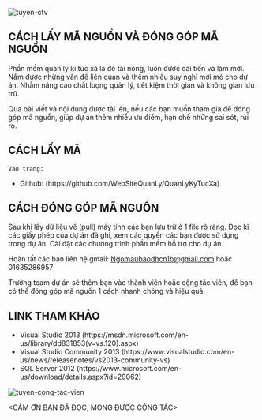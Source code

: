 ﻿![tuyen-ctv](https://user-images.githubusercontent.com/27652065/27720182-4c4f8a16-5d82-11e7-8bcf-ceb67903a130.png)


## CÁCH LẤY MÃ NGUỒN VÀ ĐÓNG GÓP MÃ NGUỒN



Phần mềm quản lý kí túc xá là đề tài nóng, luôn được cải tiến và làm mới. Nắm được những
vấn đề liên quan và thêm nhiều  suy nghĩ mới mẻ cho dự án. Nhằm nâng cao chất lượng quản lý,
tiết kiệm thời gian và không gian lưu trữ.

Qua bài viết và nội dung được tải lên, nếu các bạn muốn tham gia để đóng góp mã nguồn, giúp 
dự án thêm nhiều ưu điểm, hạn chế những sai sót, rủi ro.

## CÁCH LẤY MÃ

	Vào trang: 
<ul>
<li> Github:  (https://github.com/WebSiteQuanLy/QuanLyKyTucXa)</li>
</ul>


## CÁCH ĐÓNG GÓP MÃ NGUỒN

Sau khi lấy dữ liệu về (pull) máy tính các bạn lưu trữ ở 1 file rõ ràng. 
Đọc kĩ các giấy phép của dự án đã ghi, xem các quyền các bạn được sử dụng trong dự án.
Cài đặt các chương trình phần mềm hỗ trợ cho dự án.

Hoàn tất các bạn liên hệ gmail:
Ngomaubaodhcn1b@gmail.com
hoặc 01635286957

Trưởng team dự án sẽ thêm bạn vào thành viên hoặc cộng tác viên, để bạn có thể đóng
góp mã nguồn 1 cách nhanh chóng và hiệu quả.

## LINK THAM KHẢO

<ul>
<li> Visual Studio 2013 (https://msdn.microsoft.com/en-us/library/dd831853(v=vs.120).aspx)</li>
<li> Visual Studio Community 2013 (https://www.visualstudio.com/en-us/news/releasenotes/vs2013-community-vs)</li>
<li> SQL Server 2012 (https://www.microsoft.com/en-us/download/details.aspx?id=29062)</li>
</ul>

![tuyen-cong-tac-vien](https://user-images.githubusercontent.com/27652065/27718847-ca501c78-5d78-11e7-8e97-d8a028521e01.jpg)

 <CẢM ƠN BẠN ĐÃ ĐỌC, MONG ĐƯỢC CỘNG TÁC>